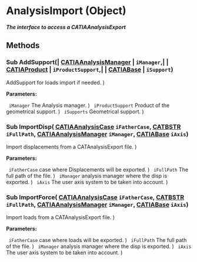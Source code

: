 # AnalysisImport (Object)

**_The interface to access a CATIAAnalysisExport_**

## Methods

### Sub **AddSupport**(| [CATIAAnalysisManager](../CATAnalysisInterfaces/interface_AnalysisManager_47941.md) | `iManager`,| | [CATIAProduct](../ProductStructureInterfaces/interface_Product_11223.md) | `iProductSupport`,| | [CATIABase](../System/interface_AnyObject_17321.md) | `iSupport`)

   AddSupport for loads import if needed.
)

**Parameters:**

` iManager`      The Analysis manager.
)
` iProductSupport`      Product of the geometrical support.
)
` iSupports`      Geometrical support.
)

### Sub **ImportDisp**( [CATIAAnalysisCase](../CATAnalysisInterfaces/interface_AnalysisCase_30608.md)  `iFatherCase`,  [CATBSTR](../System/typedef_CATBSTR_8129.md)  `iFullPath`,  [CATIAAnalysisManager](../CATAnalysisInterfaces/interface_AnalysisManager_47941.md)  `iManager`,  [CATIABase](../System/interface_AnyObject_17321.md)  `iAxis`)

   Import displacements from a CATAnalysisExport file.
)

**Parameters:**

` iFatherCase`      case where Displacements will be exported.
)
` iFullPath`      The full path of the file.
)
` iManager`      analysis manager where the disp is exported.
)
` iAxis`      The user axis system to be taken into account.
)

### Sub **ImportForce**( [CATIAAnalysisCase](../CATAnalysisInterfaces/interface_AnalysisCase_30608.md)  `iFatherCase`,  [CATBSTR](../System/typedef_CATBSTR_8129.md)  `iFullPath`,  [CATIAAnalysisManager](../CATAnalysisInterfaces/interface_AnalysisManager_47941.md)  `iManager`,  [CATIABase](../System/interface_AnyObject_17321.md)  `iAxis`)

   Import loads from a CATAnalysisExport file.
)

**Parameters:**

` iFatherCase`      case where loads will be exported.
)
` iFullPath`      The full path of the file.
)
` iManager`      analysis manager where the disp is exported.
)
` iAxis`      The user axis system to be taken into account.
)